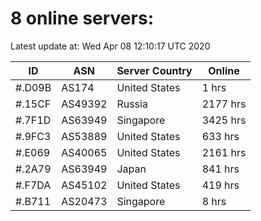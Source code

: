 # 8 online servers:

Latest update at: Wed Apr 08 12:10:17 UTC 2020

| ID | ASN | Server Country | Online |
| -- | --- | -------------- | ------ |
| #.D09B | AS174 | United States | 1 hrs |
| #.15CF | AS49392 | Russia | 2177 hrs |
| #.7F1D | AS63949 | Singapore | 3425 hrs |
| #.9FC3 | AS53889 | United States | 633 hrs |
| #.E069 | AS40065 | United States | 2161 hrs |
| #.2A79 | AS63949 | Japan | 841 hrs |
| #.F7DA | AS45102 | United States | 419 hrs |
| #.B711 | AS20473 | Singapore | 8 hrs |

